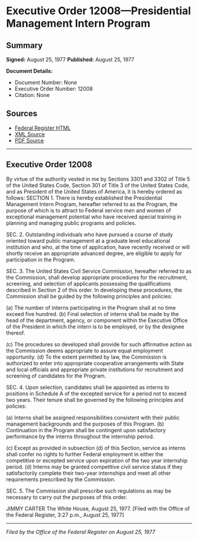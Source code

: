 # Executive Order 12008—Presidential Management Intern Program

## Summary

**Signed:** August 25, 1977
**Published:** August 25, 1977

**Document Details:**
- Document Number: None
- Executive Order Number: 12008
- Citation: None

## Sources
- [Federal Register HTML](https://www.presidency.ucsb.edu/documents/executive-order-12008-presidential-management-intern-program)
- [XML Source](None)
- [PDF Source](None)

---

## Executive Order 12008

By virtue of the authority vested in me by Sections 3301 and 3302 of Title 5 of the United States Code, Section 301 of Title 3 of the United States Code, and as President of the United States of America, it is hereby ordered as follows:
SECTION 1. There is hereby established the Presidential Management Intern Program, hereafter referred to as the Program, the purpose of which is to attract to Federal service men and women of exceptional management potential who have received special training in planning and managing public programs and policies.

SEC. 2. Outstanding individuals who have pursued a course of study oriented toward public management at a graduate level educational institution and who, at the time of application, have recently received or will shortly receive an appropriate advanced degree, are eligible to apply for participation in the Program.

SEC. 3. The United States Civil Service Commission, hereafter referred to as the Commission, shall develop appropriate procedures for the recruitment, screening, and selection of applicants possessing the qualifications described in Section 2 of this order. In developing these procedures, the Commission shall be guided by the following principles and policies:

(a) The number of interns participating in the Program shall at no time exceed five hundred.
(b) Final selection of interns shall be made by the head of the department, agency, or component within the Executive Office of the President in which the intern is to be employed, or by the designee thereof.

(c) The procedures so developed shall provide for such affirmative action as the Commission deems appropriate to assure equal employment opportunity.
(d) To the extent permitted by law, the Commission is authorized to enter into appropriate cooperative arrangements with State and local officials and appropriate private institutions for recruitment and screening of candidates for the Program.

SEC. 4. Upon selection, candidates shall be appointed as interns to positions in Schedule A of the excepted service for a period not to exceed two years. Their tenure shall be governed by the following principles and policies:

(a) Interns shall be assigned responsibilities consistent with their public management backgrounds and the purposes of this Program.
(b) Continuation in the Program shall be contingent upon satisfactory performance by the interns throughout the internship period.

(c) Except as provided in subsection (d) of this Section, service as interns shall confer no rights to further Federal employment in either the competitive or excepted service upon expiration of the two year internship period.
(d) Interns may be granted competitive civil service status if they satisfactorily complete their two-year internships and meet all other requirements prescribed by the Commission.

SEC. 5. The Commission shall prescribe such regulations as may be necessary to carry out the purposes of this order.

JIMMY CARTER
The White House,
August 25, 1977.
[Filed with the Office of the Federal Register, 3:27 p.m., August 25, 1977]

---

*Filed by the Office of the Federal Register on August 25, 1977*
